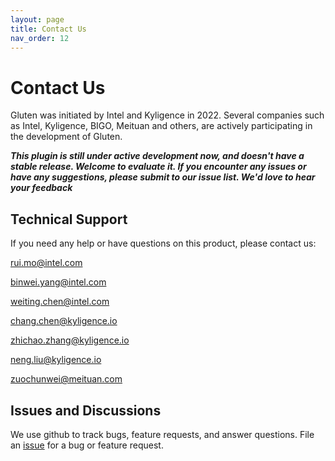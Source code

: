 ```yaml
---
layout: page
title: Contact Us
nav_order: 12
---
```

# Contact Us

Gluten was initiated by Intel and Kyligence in 2022. Several companies such as Intel, Kyligence, BIGO, Meituan and others, are actively participating in the development of Gluten.

*<b>This plugin is still under active development now, and doesn't have a stable release. Welcome to evaluate it. If you encounter any issues or have any suggestions, please submit to our issue list. We'd love to hear your feedback</b>*

## Technical Support
If you need any help or have questions on this product, please contact us:

<a href="mailto:rui.mo@intel.com">rui.mo@intel.com</a>

<a href="mailto:binwei.yang@intel.com">binwei.yang@intel.com</a>

<a href="mailto:weiting.chen@intel.com">weiting.chen@intel.com</a>

<a href="mailto:chang.chen@kyligence.io">chang.chen@kyligence.io</a>

<a href="mailto:zhichao.zhang@kyligence.io">zhichao.zhang@kyligence.io</a>

<a href="mailto:neng.liu@kyligence.io">neng.liu@kyligence.io</a>

<a href="mailto:zuochunwei@meituan.com">zuochunwei@meituan.com</a>

## Issues and Discussions
We use github to track bugs, feature requests, and answer questions. File an
[issue](https://github.com/oap-project/gluten/issues) for a bug or feature request.